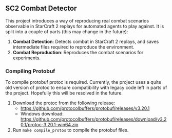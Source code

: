 ## SC2 Combat Detector

This project introduces a way of reproducing real combat scenarios observable in StarCraft 2 replays for automated agents to play against. It is split into a couple of parts (this may change in the future):
1. **Combat Detection**: Detects combat in StarCraft 2 replays, and saves intermediate files required to reproduce the environment.
2. **Combat Reproduction**: Reproduces the combat scenarios for experiments.

### Compiling Protobuf

To compile protobuf protoc is required. Currently, the project uses a quite old version of protoc to ensure compatibility with legacy code left in parts of the project. Hopefully this will be resolved in the future.

1. Download the protoc from the following release:
   - https://github.com/protocolbuffers/protobuf/releases/v3.20.1
   - Windows download: https://github.com/protocolbuffers/protobuf/releases/download/v3.20.1/protoc-3.20.1-win64.zip
2. Run `make compile_protos` to compile the protobuf files.
